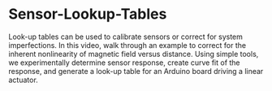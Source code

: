 # Sensor-Lookup-Tables
Look-up tables can be used to calibrate sensors or correct for system imperfections.  In this video, walk through an example to correct for the inherent nonlinearity of magnetic field versus distance.  Using simple tools, we experimentally determine sensor response, create curve fit of the response, and generate a look-up table for an Arduino board driving a linear actuator.
